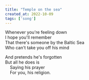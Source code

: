 ```yaml
---
title: "Temple on the sea"
created_at: 2022-10-09
tags: ['song']
---
```


Whenever you're feeling down<br />
I hope you'll remember<br />
That there's someone by the Baltic Sea<br />
Who can't take you off his mind

And pretends he's forgotten<br />
But all he does is<br />
&nbsp;&nbsp;&nbsp;&nbsp;Saying his prayer<br />
&nbsp;&nbsp;&nbsp;&nbsp;For you, his religion.
